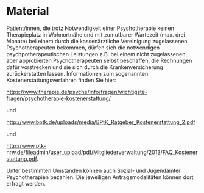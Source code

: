Material
=======

Patient/innen, die trotz Notwendigkeit einer Psychotherapie keinen Therapieplatz in Wohnortnähe und mit zumutbarer Wartezeit (max. drei Monate) bei einem durch die kassenärztliche Vereinigung zugelassenen Psychotherapeuten bekommen, dürfen sich die notwendigen psychpotherapeutischen Leistungen z.B. bei einem nicht zugelassenen, aber approbierten Psychotherapeuten selbst beschaffen, die Rechnungen dafür vorstrecken und sie sich durch die Krankenversicherung zurückerstatten lassen. Informationen zum sogenannten Kostenerstattungsverfahren finden Sie hier:

https://www.therapie.de/psyche/info/fragen/wichtigste-fragen/psychotherapie-kostenerstattung/

und

http://www.bptk.de/uploads/media/BPtK_Ratgeber_Kostenerstattung_2.pdf

und

http://www.ptk-nrw.de/fileadmin/user_upload/pdf/Mitgliederverwaltung/2013/FAQ_Kostenerstattung.pdf.

Unter bestimmten Umständen können auch Sozial- und Jugendämter Psychotherapien bezahlen. Die jeweiligen Antragsmodalitäten können dort erfragt werden.
